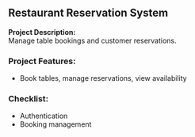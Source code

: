 ## Restaurant Reservation System

**Project Description:**  
Manage table bookings and customer reservations.

### Project Features:
- Book tables, manage reservations, view availability

### Checklist:
- Authentication
- Booking management
